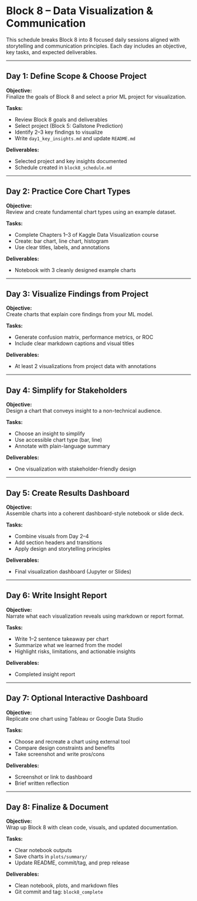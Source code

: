 

# Block 8 – Data Visualization & Communication

This schedule breaks Block 8 into 8 focused daily sessions aligned with storytelling and communication principles. Each day includes an objective, key tasks, and expected deliverables.

---

## Day 1: Define Scope & Choose Project

**Objective:**  
Finalize the goals of Block 8 and select a prior ML project for visualization.

**Tasks:**  
- Review Block 8 goals and deliverables  
- Select project (Block 5: Gallstone Prediction)  
- Identify 2–3 key findings to visualize  
- Write `day1_key_insights.md` and update `README.md`

**Deliverables:**  
- Selected project and key insights documented  
- Schedule created in `block8_schedule.md`

---

## Day 2: Practice Core Chart Types

**Objective:**  
Review and create fundamental chart types using an example dataset.

**Tasks:**  
- Complete Chapters 1–3 of Kaggle Data Visualization course  
- Create: bar chart, line chart, histogram  
- Use clear titles, labels, and annotations

**Deliverables:**  
- Notebook with 3 cleanly designed example charts

---

## Day 3: Visualize Findings from Project

**Objective:**  
Create charts that explain core findings from your ML model.

**Tasks:**  
- Generate confusion matrix, performance metrics, or ROC  
- Include clear markdown captions and visual titles

**Deliverables:**  
- At least 2 visualizations from project data with annotations

---

## Day 4: Simplify for Stakeholders

**Objective:**  
Design a chart that conveys insight to a non-technical audience.

**Tasks:**  
- Choose an insight to simplify  
- Use accessible chart type (bar, line)  
- Annotate with plain-language summary

**Deliverables:**  
- One visualization with stakeholder-friendly design

---

## Day 5: Create Results Dashboard

**Objective:**  
Assemble charts into a coherent dashboard-style notebook or slide deck.

**Tasks:**  
- Combine visuals from Day 2–4  
- Add section headers and transitions  
- Apply design and storytelling principles

**Deliverables:**  
- Final visualization dashboard (Jupyter or Slides)

---

## Day 6: Write Insight Report

**Objective:**  
Narrate what each visualization reveals using markdown or report format.

**Tasks:**  
- Write 1–2 sentence takeaway per chart  
- Summarize what we learned from the model  
- Highlight risks, limitations, and actionable insights

**Deliverables:**  
- Completed insight report

---

## Day 7: Optional Interactive Dashboard

**Objective:**  
Replicate one chart using Tableau or Google Data Studio

**Tasks:**  
- Choose and recreate a chart using external tool  
- Compare design constraints and benefits  
- Take screenshot and write pros/cons

**Deliverables:**  
- Screenshot or link to dashboard  
- Brief written reflection

---

## Day 8: Finalize & Document

**Objective:**  
Wrap up Block 8 with clean code, visuals, and updated documentation.

**Tasks:**  
- Clear notebook outputs  
- Save charts in `plots/summary/`  
- Update README, commit/tag, and prep release

**Deliverables:**  
- Clean notebook, plots, and markdown files  
- Git commit and tag: `block8_complete`